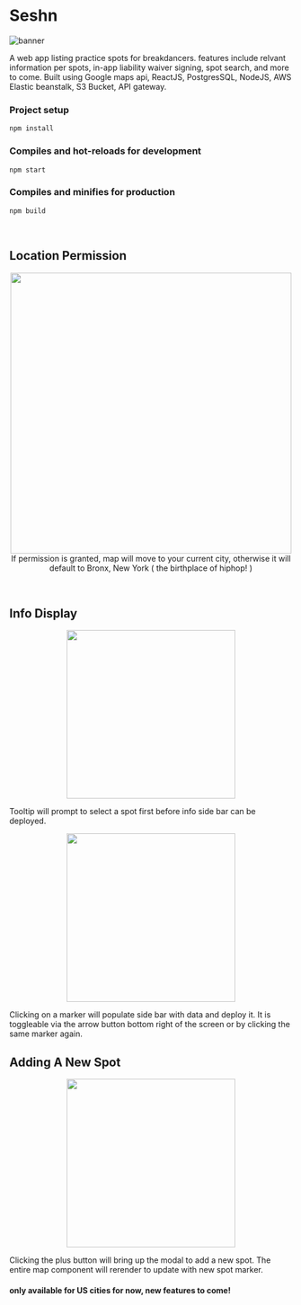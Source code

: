 # Seshn

![banner](../master/screenshots/banner.png)

A web app listing practice spots for breakdancers. features include relvant information per spots, in-app liability waiver signing, spot search, and more to come. Built using Google maps api, ReactJS, PostgresSQL, NodeJS, AWS Elastic beanstalk, S3 Bucket, API gateway.

### Project setup

```
npm install
```

### Compiles and hot-reloads for development

```
npm start
```

### Compiles and minifies for production

```
npm build
```

<br/>

## Location Permission

<p align="center">
  <img src="../master/screenshots/permission.png" width="500px"/>
  <br clear="left"/>
  If permission is granted, map will move to your current city, otherwise it will default to Bronx, New York ( the birthplace of hiphop! )
</p>

<br/>

## Info Display

<p align="center">
  <img src="../master/screenshots/tooltip.png" width="300px"/>
</p>
Tooltip will prompt to select a spot first before info side bar can be deployed.

<br/>

<p align="center">
  <img src="../master/screenshots/sidebar.png" width="300px"/>
</p>
Clicking on a marker will populate side bar with data and deploy it.
It is toggleable via the arrow button bottom right of the screen or by clicking the same marker again.

<br/>

## Adding A New Spot

<p align="center">
  <img src="../master/screenshots/modal.png" width="300px"/>
</p>
Clicking the plus button will bring up the modal to add a new spot.
The entire map component will rerender to update with new spot marker.

#### only available for US cities for now, new features to come!
